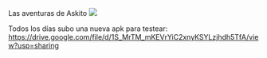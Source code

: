 Las aventuras de Askito
![](preview.gif)

Todos los días subo una nueva apk para testear:
https://drive.google.com/file/d/1S_MrTM_mKEVrYiC2xnyKSYLzjhdh5TfA/view?usp=sharing

